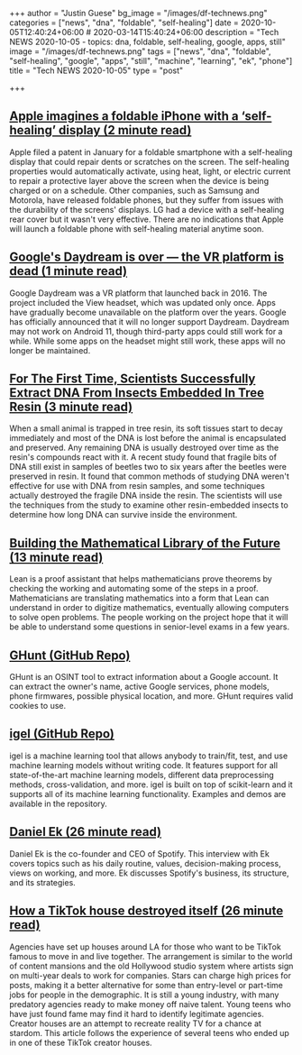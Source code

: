 +++
author = "Justin Guese"
bg_image = "/images/df-technews.png"
categories = ["news", "dna", "foldable", "self-healing"]
date = 2020-10-05T12:40:24+06:00 # 2020-03-14T15:40:24+06:00
description = "Tech NEWS 2020-10-05 - topics: dna, foldable, self-healing, google, apps, still"
image = "/images/df-technews.png"
tags = ["news", "dna", "foldable", "self-healing", "google", "apps", "still", "machine", "learning", "ek", "phone"]
title = "Tech NEWS 2020-10-05"
type = "post"

+++

## [Apple imagines a foldable iPhone with a ‘self-healing’ display (2 minute read)](https://www.theverge.com/circuitbreaker/2020/10/2/21498857/apple-foldable-self-healing-display-patent-application/1/01000174f83b678d-6f1ac9d2-0bda-48fa-a1cb-b83e55118476-000000/kY7fMGRkotjvZ_hLTj88A9zOfQAx5MWEoRKH57ikqQs=161)

Apple filed a patent in January for a foldable smartphone with a self-healing display that could repair dents or scratches on the screen. The self-healing properties would automatically activate, using heat, light, or electric current to repair a protective layer above the screen when the device is being charged or on a schedule. Other companies, such as Samsung and Motorola, have released foldable phones, but they suffer from issues with the durability of the screens' displays. LG had a device with a self-healing rear cover but it wasn't very effective. There are no indications that Apple will launch a foldable phone with self-healing material anytime soon.

## [Google's Daydream is over — the VR platform is dead (1 minute read)](https://www.androidpolice.com/2020/10/02/googles-daydream-is-over-the-vr-platform-is-dead//1/01000174f83b678d-6f1ac9d2-0bda-48fa-a1cb-b83e55118476-000000/sacs0RoD04wCOqzdBqlpPGCa70LsE08QqBecmLzn5mo=161)

Google Daydream was a VR platform that launched back in 2016. The project included the View headset, which was updated only once. Apps have gradually become unavailable on the platform over the years. Google has officially announced that it will no longer support Daydream. Daydream may not work on Android 11, though third-party apps could still work for a while. While some apps on the headset might still work, these apps will no longer be maintained.

## [For The First Time, Scientists Successfully Extract DNA From Insects Embedded In Tree Resin (3 minute read)](https://www.forbes.com/sites/davidbressan/2020/09/30/for-the-first-time-scientists-successfully-extract-dna-from-insects-embedded-in-tree-resin/#656df17f1445/1/01000174f83b678d-6f1ac9d2-0bda-48fa-a1cb-b83e55118476-000000/3alZyKKHsODxrcLXkP51-4DMfgxp-McQzoIsv3w3Sk4=161)

When a small animal is trapped in tree resin, its soft tissues start to decay immediately and most of the DNA is lost before the animal is encapsulated and preserved. Any remaining DNA is usually destroyed over time as the resin's compounds react with it. A recent study found that fragile bits of DNA still exist in samples of beetles two to six years after the beetles were preserved in resin. It found that common methods of studying DNA weren't effective for use with DNA from resin samples, and some techniques actually destroyed the fragile DNA inside the resin. The scientists will use the techniques from the study to examine other resin-embedded insects to determine how long DNA can survive inside the environment.

## [Building the Mathematical Library of the Future (13 minute read)](https://www.quantamagazine.org/building-the-mathematical-library-of-the-future-20201001//1/01000174f83b678d-6f1ac9d2-0bda-48fa-a1cb-b83e55118476-000000/3x1YF-lNh0tOS-qVzXdYEGozBH98TuJpUpnsyOWIWTE=161)

Lean is a proof assistant that helps mathematicians prove theorems by checking the working and automating some of the steps in a proof. Mathematicians are translating mathematics into a form that Lean can understand in order to digitize mathematics, eventually allowing computers to solve open problems. The people working on the project hope that it will be able to understand some questions in senior-level exams in a few years.

## [GHunt (GitHub Repo)](https://github.com/mxrch/GHunt/1/01000174f83b678d-6f1ac9d2-0bda-48fa-a1cb-b83e55118476-000000/eg74DUtVc8G63jOnySR5aI3q3IQzPSldhL753dcalOo=161)

GHunt is an OSINT tool to extract information about a Google account. It can extract the owner's name, active Google services, phone models, phone firmwares, possible physical location, and more. GHunt requires valid cookies to use.

## [igel (GitHub Repo)](https://github.com/nidhaloff/igel/1/01000174f83b678d-6f1ac9d2-0bda-48fa-a1cb-b83e55118476-000000/zze1KhiTMhG4HOY8c0s0AiFsO7-BngPx3B0sFGU7jfc=161)

igel is a machine learning tool that allows anybody to train/fit, test, and use machine learning models without writing code. It features support for all state-of-the-art machine learning models, different data preprocessing methods, cross-validation, and more. igel is built on top of scikit-learn and it supports all of its machine learning functionality. Examples and demos are available in the repository.

## [Daniel Ek (26 minute read)](https://www.theobservereffect.org/daniel.html/1/01000174f83b678d-6f1ac9d2-0bda-48fa-a1cb-b83e55118476-000000/Y1TOIEMzNVUeVZHAdFlrSLneu-kZUOI5rBmbt_rhcQc=161)

Daniel Ek is the co-founder and CEO of Spotify. This interview with Ek covers topics such as his daily routine, values, decision-making process, views on working, and more. Ek discusses Spotify's business, its structure, and its strategies.

## [How a TikTok house destroyed itself (26 minute read)](https://www.vox.com/the-goods/21459677/tiktok-house-la-hype-sway-girls-in-the-valley?scrolla=5eb6d68b7fedc32c19ef33b4/1/01000174f83b678d-6f1ac9d2-0bda-48fa-a1cb-b83e55118476-000000/J4rE4tVSqSxHOHmaMPkDbnhpBc3zV9ACDsFGTqC9I4A=161)

Agencies have set up houses around LA for those who want to be TikTok famous to move in and live together. The arrangement is similar to the world of content mansions and the old Hollywood studio system where artists sign on multi-year deals to work for companies. Stars can charge high prices for posts, making it a better alternative for some than entry-level or part-time jobs for people in the demographic. It is still a young industry, with many predatory agencies ready to make money off naive talent. Young teens who have just found fame may find it hard to identify legitimate agencies. Creator houses are an attempt to recreate reality TV for a chance at stardom. This article follows the experience of several teens who ended up in one of these TikTok creator houses.

